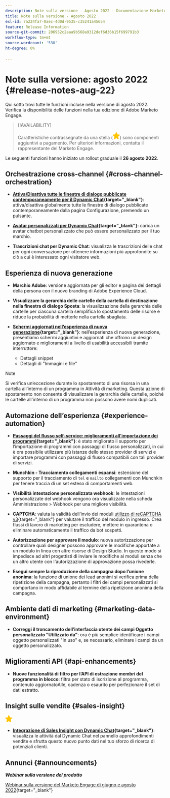 ```yaml
---
description: Note sulla versione - Agosto 2022 - Documentazione Marketo - Documentazione del prodotto
title: Note sulla versione - Agosto 2022
exl-id: 7a224fa7-0aec-4d0d-9535-c35241a45654
feature: Release Information
source-git-commit: 206952c2aaa9b568a9312def6d36b15f699791b3
workflow-type: tm+mt
source-wordcount: '530'
ht-degree: 0%

---
```


# Note sulla versione: agosto 2022 {#release-notes-aug-22}

Qui sotto trovi tutte le funzioni incluse nella versione di agosto 2022. Verifica la disponibilità delle funzioni nella tua edizione di Adobe Marketo Engage.

>[!AVAILABILITY]
>
>Caratteristiche contrassegnate da una stella (![stella](assets/yellow-star.png)) sono componenti aggiuntivi a pagamento. Per ulteriori informazioni, contatta il rappresentante del Marketo Engage.

Le seguenti funzioni hanno iniziato un rollout graduale il **26 agosto 2022**.

## Orchestrazione cross-channel {#cross-channel-orchestration}

* **[Attiva/Disattiva tutte le finestre di dialogo pubblicate contemporaneamente per il Dynamic Chat](/help/marketo/product-docs/demand-generation/dynamic-chat/automated-chat/dialogue-overview.md#disable-enable-all-dialogues){target="_blank"}**: attiva/disattiva globalmente tutte le finestre di dialogo pubblicate contemporaneamente dalla pagina Configurazione, premendo un pulsante.

* **[Avatar personalizzati per Dynamic Chat](/help/marketo/product-docs/demand-generation/dynamic-chat/setup-and-configuration/configuration.md#agent-settings){target="_blank"}**: carica un avatar chatbot personalizzato che può essere personalizzato per il tuo marchio.

* **Trascrizioni chat per Dynamic Chat**: visualizza le trascrizioni delle chat per ogni conversazione per ottenere informazioni più approfondite su ciò a cui è interessato ogni visitatore web.

## Esperienza di nuova generazione

* **Marchio Adobe**: versione aggiornata per gli editor e pagina dei dettagli della persona con il nuovo branding di Adobe Experience Cloud.

* **Visualizzare la gerarchia delle cartelle della cartella di destinazione nella finestra di dialogo Sposta**: la visualizzazione della gerarchia delle cartelle per ciascuna cartella semplifica lo spostamento delle risorse e riduce la probabilità di metterle nella cartella sbagliata.

* **[Schermi aggiornati nell’esperienza di nuova generazione](/help/marketo/product-docs/marketo-engage-modern-ux/toggle-switch.md){target="_blank"}**: nell’esperienza di nuova generazione, presentiamo schermi aggiuntivi e aggiornati che offrono un design aggiornato e miglioramenti a livello di usabilità accessibili tramite interruttore:

   * Dettagli snippet
   * Dettagli di &quot;Immagini e file&quot;

>[!NOTE]
>
>Si verifica un’eccezione durante lo spostamento di una risorsa in una cartella all’interno di un programma in Attività di marketing. Questa azione di spostamento non consente di visualizzare la gerarchia delle cartelle, poiché le cartelle all&#39;interno di un programma non possono avere nomi duplicati.

## Automazione dell’esperienza {#experience-automation}

* **[Passaggi del flusso self-service: miglioramenti all’importazione dei programmi](/help/marketo/product-docs/core-marketo-concepts/smart-campaigns/flow-actions/flow-step-service.md){target="_blank"}**: è stato migliorato il supporto per l’importazione di programmi con passaggi di flusso personalizzati, in cui è ora possibile utilizzare più istanze dello stesso provider di servizi e importare programmi con passaggi di flusso compatibili con tali provider di servizi.

* **Munchkin - Tracciamento collegamenti espansi**: estensione del supporto per il tracciamento di `tel` e `mailto` collegamenti con Munchkin per tenere traccia di un set esteso di comportamenti web.

* **Visibilità intestazione personalizzata webhook**: le intestazioni personalizzate del webhook vengono ora visualizzate nella scheda Amministrazione > Webhook per una migliore visibilità.

* **CAPTCHA**: valuta la validità dell’invio dei moduli [utilizzo di reCAPTCHA v3](/help/marketo/product-docs/demand-generation/forms/using-captcha/enable-captcha-in-marketo-forms.md){target="_blank"} per valutare il traffico del modulo in ingresso. Crea flussi di lavoro di marketing per escludere, mettere in quarantena o eliminare automaticamente il traffico da bot sospetti.

* **Autorizzazione per approvare il modulo**: nuova autorizzazione per controllare quali designer possono approvare le modifiche apportate a un modulo in linea con altre risorse di Design Studio. In questo modo si impedisce ad altri progettisti di inviare le modifiche ai moduli senza che un altro utente con l&#39;autorizzazione di approvazione possa rivederle.

* **Esegui sempre la riproduzione della campagna dopo l’unione anonima**: la funzione di unione dei lead anonimi si verifica prima della ripetizione della campagna, pertanto i filtri dei campi personalizzati si comportano in modo affidabile al termine della ripetizione anonima della campagna.

## Ambiente dati di marketing {#marketing-data-environment}

* **Correggi il troncamento dell’interfaccia utente dei campi Oggetto personalizzato &quot;Utilizzato da&quot;**: ora è più semplice identificare i campi oggetto personalizzati &quot;in uso&quot; e, se necessario, eliminare i campi da un oggetto personalizzato.

## Miglioramenti API {#api-enhancements}

* **Nuove funzionalità di filtro per l’API di estrazione membri del programma in blocco**: filtra per stato di iscrizione al programma, contenuto aggiornatoAlle, cadenza o esaurito per perfezionare il set di dati estratto.

## Insight sulle vendite {#sales-insight}

![(stella)](assets/yellow-star.png)

* **[Integrazione di Sales Insight con Dynamic Chat](/help/marketo/product-docs/marketo-sales-insight/msi-for-salesforce/features/dynamic-chat-integration.md){target="_blank"}**: visualizza le attività dal Dynamic Chat nel pannello approfondimenti vendite e sfrutta questo nuovo punto dati nel tuo sforzo di ricerca di potenziali clienti.

## Annunci {#announcements}

**_Webinar sulla versione del prodotto_**

[Webinar sulla versione del Marketo Engage di giugno e agosto 2022](https://engage.marketo.com/2022_June_August_Release_Webinar_OnDemandPage.html){target="_blank"}
